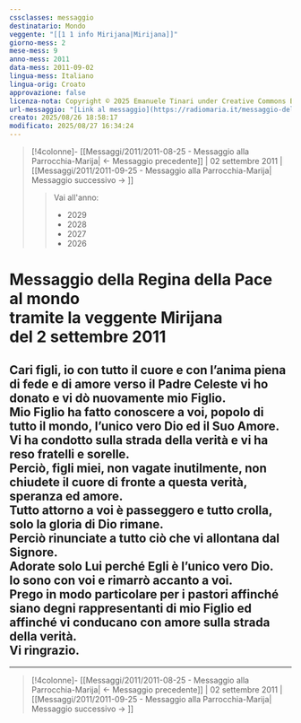 ```yaml
---
cssclasses: messaggio
destinatario: Mondo
veggente: "[[1 1 info Mirijana|Mirijana]]"
giorno-mess: 2
mese-mess: 9
anno-mess: 2011
data-mess: 2011-09-02
lingua-mess: Italiano
lingua-orig: Croato
approvazione: false
licenza-nota: Copyright © 2025 Emanuele Tinari under Creative Commons BY-NC-SA 4.0 https://creativecommons.org/licenses/by-nc-sa/4.0/
url-messaggio: "[Link al messaggio](https://radiomaria.it/messaggio-del-2-settembre-2011/)"
creato: 2025/08/26 18:58:17
modificato: 2025/08/27 16:34:24
---
```


> [!4colonne]- [[Messaggi/2011/2011-08-25 - Messaggio alla Parrocchia-Marija| ← Messaggio precedente]] | 02 settembre 2011 | [[Messaggi/2011/2011-09-25 - Messaggio alla Parrocchia-Marija| Messaggio successivo → ]]
>> <span class="verde">Vai all'anno:</span>
>> - 2029
>> - 2028
>> - 2027
>> - 2026
>

# Messaggio della Regina della Pace<br>al mondo<br>tramite la veggente Mirijana<br>del 2 settembre 2011

## Cari figli, io con tutto il cuore e con l’anima piena di fede e di amore verso il Padre Celeste vi ho donato e vi dò nuovamente mio Figlio.<br>Mio Figlio ha fatto conoscere a voi, popolo di tutto il mondo, l’unico vero Dio ed il Suo Amore.<br>Vi ha condotto sulla strada della verità e vi ha reso fratelli e sorelle.<br>Perciò, figli miei, non vagate inutilmente, non chiudete il cuore di fronte a questa verità, speranza ed amore.<br>Tutto attorno a voi è passeggero e tutto crolla, solo la gloria di Dio rimane.<br>Perciò rinunciate a tutto ciò che vi allontana dal Signore.<br>Adorate solo Lui perché Egli è l’unico vero Dio.<br>Io sono con voi e rimarrò accanto a voi.<br>Prego in modo particolare per i pastori affinché siano degni rappresentanti di mio Figlio ed affinché vi conducano con amore sulla strada della verità.<br>Vi ringrazio.

***

> [!4colonne]- [[Messaggi/2011/2011-08-25 - Messaggio alla Parrocchia-Marija| ← Messaggio precedente]] | 02 settembre 2011 | [[Messaggi/2011/2011-09-25 - Messaggio alla Parrocchia-Marija| Messaggio successivo → ]]
